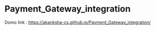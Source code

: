 # Payment_Gateway_integration
Domo link : https://akanksha-cs.github.io/Payment_Gateway_integration/
